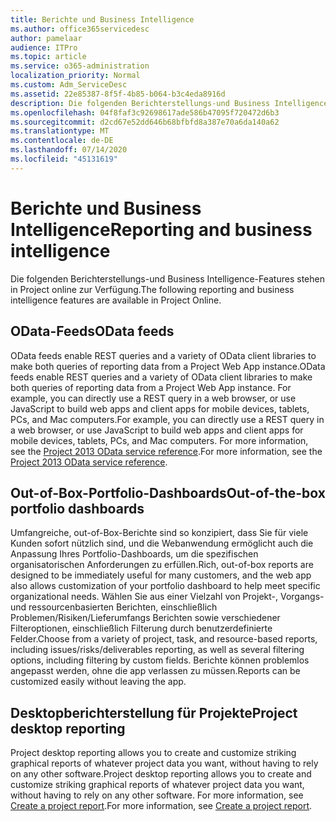 ```yaml
---
title: Berichte und Business Intelligence
ms.author: office365servicedesc
author: pamelaar
audience: ITPro
ms.topic: article
ms.service: o365-administration
localization_priority: Normal
ms.custom: Adm_ServiceDesc
ms.assetid: 22e85387-8f5f-4b85-b064-b3c4eda8916d
description: Die folgenden Berichterstellungs-und Business Intelligence-Features stehen in Project online zur Verfügung.
ms.openlocfilehash: 04f8faf3c92698617ade586b47095f720472d6b3
ms.sourcegitcommit: d2cd67e52dd646b68bfbfd8a387e70a6da140a62
ms.translationtype: MT
ms.contentlocale: de-DE
ms.lasthandoff: 07/14/2020
ms.locfileid: "45131619"
---
```

# <a name="reporting-and-business-intelligence"></a><span data-ttu-id="ee846-103">Berichte und Business Intelligence</span><span class="sxs-lookup"><span data-stu-id="ee846-103">Reporting and business intelligence</span></span>

<span data-ttu-id="ee846-104">Die folgenden Berichterstellungs-und Business Intelligence-Features stehen in Project online zur Verfügung.</span><span class="sxs-lookup"><span data-stu-id="ee846-104">The following reporting and business intelligence features are available in Project Online.</span></span>
  
## <a name="odata-feeds"></a><span data-ttu-id="ee846-105">OData-Feeds</span><span class="sxs-lookup"><span data-stu-id="ee846-105">OData feeds</span></span>

<span data-ttu-id="ee846-106">OData feeds enable REST queries and a variety of OData client libraries to make both queries of reporting data from a Project Web App instance.</span><span class="sxs-lookup"><span data-stu-id="ee846-106">OData feeds enable REST queries and a variety of OData client libraries to make both queries of reporting data from a Project Web App instance.</span></span> <span data-ttu-id="ee846-107">For example, you can directly use a REST query in a web browser, or use JavaScript to build web apps and client apps for mobile devices, tablets, PCs, and Mac computers.</span><span class="sxs-lookup"><span data-stu-id="ee846-107">For example, you can directly use a REST query in a web browser, or use JavaScript to build web apps and client apps for mobile devices, tablets, PCs, and Mac computers.</span></span> <span data-ttu-id="ee846-108">For more information, see the [Project 2013 OData service reference](https://go.microsoft.com/fwlink/?LinkID=823655&amp;clcid=0x409).</span><span class="sxs-lookup"><span data-stu-id="ee846-108">For more information, see the [Project 2013 OData service reference](https://go.microsoft.com/fwlink/?LinkID=823655&amp;clcid=0x409).</span></span>
  
## <a name="out-of-the-box-portfolio-dashboards"></a><span data-ttu-id="ee846-109">Out-of-Box-Portfolio-Dashboards</span><span class="sxs-lookup"><span data-stu-id="ee846-109">Out-of-the-box portfolio dashboards</span></span>

<span data-ttu-id="ee846-110">Umfangreiche, out-of-Box-Berichte sind so konzipiert, dass Sie für viele Kunden sofort nützlich sind, und die Webanwendung ermöglicht auch die Anpassung Ihres Portfolio-Dashboards, um die spezifischen organisatorischen Anforderungen zu erfüllen.</span><span class="sxs-lookup"><span data-stu-id="ee846-110">Rich, out-of-box reports are designed to be immediately useful for many customers, and the web app also allows customization of your portfolio dashboard to help meet specific organizational needs.</span></span> <span data-ttu-id="ee846-111">Wählen Sie aus einer Vielzahl von Projekt-, Vorgangs-und ressourcenbasierten Berichten, einschließlich Problemen/Risiken/Lieferumfangs Berichten sowie verschiedener Filteroptionen, einschließlich Filterung durch benutzerdefinierte Felder.</span><span class="sxs-lookup"><span data-stu-id="ee846-111">Choose from a variety of project, task, and resource-based reports, including issues/risks/deliverables reporting, as well as several filtering options, including filtering by custom fields.</span></span> <span data-ttu-id="ee846-112">Berichte können problemlos angepasst werden, ohne die app verlassen zu müssen.</span><span class="sxs-lookup"><span data-stu-id="ee846-112">Reports can be customized easily without leaving the app.</span></span> 
  
## <a name="project-desktop-reporting"></a><span data-ttu-id="ee846-113">Desktopberichterstellung für Projekte</span><span class="sxs-lookup"><span data-stu-id="ee846-113">Project desktop reporting</span></span>

<span data-ttu-id="ee846-114">Project desktop reporting allows you to create and customize striking graphical reports of whatever project data you want, without having to rely on any other software.</span><span class="sxs-lookup"><span data-stu-id="ee846-114">Project desktop reporting allows you to create and customize striking graphical reports of whatever project data you want, without having to rely on any other software.</span></span> <span data-ttu-id="ee846-115">For more information, see [Create a project report](https://go.microsoft.com/fwlink/?LinkID=823657&amp;clcid=0x409).</span><span class="sxs-lookup"><span data-stu-id="ee846-115">For more information, see [Create a project report](https://go.microsoft.com/fwlink/?LinkID=823657&amp;clcid=0x409).</span></span>
  